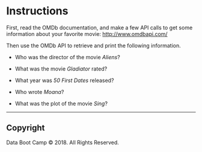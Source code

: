 # Instructions

First, read the OMDb documentation, and make a few API calls to get some information about your favorite movie: <http://www.omdbapi.com/>

Then use the OMDb API to retrieve and print the following information.

* Who was the director of the movie *Aliens*?

* What was the movie *Gladiator* rated?

* What year was *50 First Dates* released?

* Who wrote *Moana*?

* What was the plot of the movie *Sing*?

- - -

## Copyright

Data Boot Camp © 2018. All Rights Reserved.

